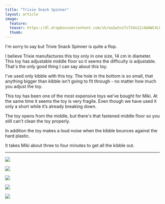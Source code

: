 ```yaml
---
title: "Trixie Snack Spinner"
layout: article
image:
  feature:
  teaser: https://dl.dropboxusercontent.com/sh/ea1wtnz7z734o12/AAAWC4LhabVZ2Zj2zuN888GYa/aktivointilelut/muut/DSC34431-245px.jpg
  thumb:
---
```


I'm sorry to say but Trixie Snack Spinner is quite a flop.

I believe Trixie manufactures this toy only in one size, 14 cm in diameter. This toy has adjustable middle floor so it seems the difficulty is adjustable. That's the only good thing I can say about this toy.

I've used only kibble with this toy. The hole in the bottom is so small, that anything bigger than kibble isn’t going to fit through - no matter how much you adjust the toy.

This toy has been one of the most expensive toys we’ve bought for Miki. At the same time it seems the toy is very fragile. Even though we have used it only a short while it’s already breaking down.

The toy opens from the middle, but there's that fastened middle floor so you still can't clean the toy properly.

In addition the toy makes a loud noise when the kibble bounces against the hard plastic.

It takes Miki about three to four minutes to get all the kibble out.

---

[![](https://dl.dropboxusercontent.com/sh/ea1wtnz7z734o12/AACBloMnKp4Ors8Xnm4GFS01a/aktivointilelut/muut/DSC34406-800px.jpg)](https://dl.dropboxusercontent.com/sh/ea1wtnz7z734o12/AADe0ZHwtDHHEhGPbQ2fV0Eia/aktivointilelut/muut/DSC34406.jpg)

[![](https://dl.dropboxusercontent.com/sh/ea1wtnz7z734o12/AABj0HIkKALPBQdDDbn-WpZqa/aktivointilelut/muut/DSC34439-800px.jpg)](https://dl.dropboxusercontent.com/sh/ea1wtnz7z734o12/AADa0cPf7lt8xsfw2LigE7aka/aktivointilelut/muut/DSC34439.jpg)

[![](https://dl.dropboxusercontent.com/sh/ea1wtnz7z734o12/AACuGX8CIgGhRZePAqlg35Ufa/aktivointilelut/muut/DSC34408-800px.jpg)](https://dl.dropboxusercontent.com/sh/ea1wtnz7z734o12/AABKnr22fZde3LQuzEQFlKeda/aktivointilelut/muut/DSC34408.jpg)

[![](https://dl.dropboxusercontent.com/sh/ea1wtnz7z734o12/AABm2oFbAWDn6c7G0rKucqNaa/aktivointilelut/muut/DSC34431-800px.jpg)](https://dl.dropboxusercontent.com/sh/ea1wtnz7z734o12/AABw6QOevKW73kvLOiAGWduna/aktivointilelut/muut/DSC34431.jpg)

[![](https://dl.dropboxusercontent.com/sh/ea1wtnz7z734o12/AACSdsU5V1-mT82PIvIyuW7ra/aktivointilelut/muut/DSC34409-800px.jpg)](https://dl.dropboxusercontent.com/sh/ea1wtnz7z734o12/AACW7vGoh8pJPsUE-M_gyiXza/aktivointilelut/muut/DSC34409.jpg)

